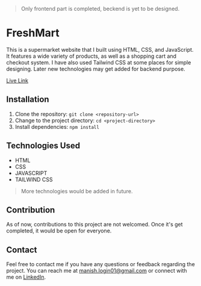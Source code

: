 > Only frontend part is completed, beckend is yet to be designed.


# FreshMart

This is a supermarket website that I built using HTML, CSS, and JavaScript. It features a wide variety of products, as well as a shopping cart and checkout system. I have also used Tailwind CSS at some places for simple designing. Later new technologies may get added for backend purpose.

[Live Link](https://freshmartt.netlify.app/)

## Installation

1. Clone the repository: `git clone <repository-url>`
2. Change to the project directory: `cd <project-directory>`
3. Install dependencies: `npm install`

## Technologies Used

- HTML
- CSS
- JAVASCRIPT
- TAILWIND CSS

> More technologies would be added in future.

## Contribution

As of now, contributions to this project are not welcomed. Once it's get completed, it would be open for everyone.

## Contact

Feel free to contact me if you have any questions or feedback regarding the project. You can reach me at [manish.login01@gmail.com](mailto:manish.login01@gmail.com) or connect with me on [LinkedIn](https://www.linkedin.com/in/mk-manishkumar/).


